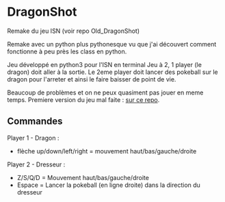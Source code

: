 # DragonShot
Remake du jeu ISN (voir repo Old_DragonShot)

Remake avec un python plus pythonesque vu que j'ai découvert comment fonctionne à peu près les class en python.

Jeu développé en python3 pour l'ISN en terminal
Jeu à 2, 1 player (le dragon) doit aller à la sortie. Le 2eme player doit lancer des pokeball sur le dragon pour l'arreter et ainsi le faire baisser de point de vie.

Beaucoup de problèmes et on ne peux quasiment pas jouer en meme temps.
Premiere version du jeu mal faite : [sur ce repo](https://github.com/lokiodin/0ld_DragonShot).

## Commandes
Player 1 - Dragon :
 - flèche up/down/left/right = mouvement haut/bas/gauche/droite

Player 2 - Dresseur :
 - Z/S/Q/D = Mouvement haut/bas/gauche/droite
 - Espace = Lancer la pokeball (en ligne droite) dans la direction du dresseur
